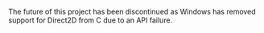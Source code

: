 The future of this project has been discontinued as Windows has removed support for Direct2D from C due to an API failure.
